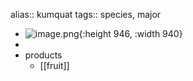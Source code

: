 alias:: kumquat
tags:: species, major

- ![image.png](https://peach-geographical-bat-397.mypinata.cloud/ipfs/QmbQo4WknrfEhNWukCCT163N1RfEgAxfh79hHNQ3ZzvEkP){:height 946, :width 940}
-
- products
	- [[fruit]]
